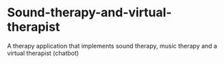 # Sound-therapy-and-virtual-therapist
A therapy application that implements sound therapy, music therapy and a virtual therapist (chatbot)

